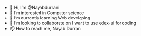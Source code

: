 - 👋 Hi, I’m @Nayabdurrani
- 👀 I’m interested in Computer science
- 🌱 I’m currently learning Web developing
- 💞️ I’m looking to collaborate on I want to use edex-ui for coding
- 📫 How to reach me, Nayab Durrani

<!---
Nayabdurrani/Nayabdurrani is a ✨ unique ✨ repository because its `README.md` (this file) appears on your GitHub profile.
You can click the Preview link to take a look at your changes.
--->
